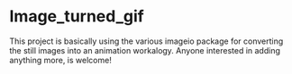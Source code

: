 # Image_turned_gif
This project is basically using the various imageio package for converting the still images into an animation workalogy.
Anyone interested in adding anything more, is welcome!
